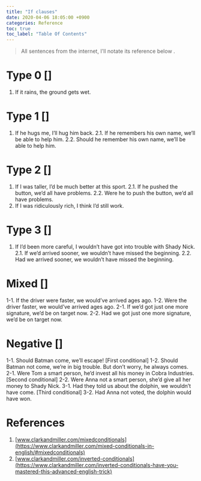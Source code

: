 ```yaml
---
title: "If clauses"
date: 2020-04-06 18:05:00 +0900
categories: Reference
toc: true
toc_label: "Table Of Contents"
---
```


> All sentences from the internet, I'll notate its reference below .

# Type 0 []

1. If it rains, the ground gets wet.


# Type 1 []

1. If he hugs me, I’ll hug him back.
2.1. If he remembers his own name, we’ll be able to help him.
2.2. Should he remember his own name, we’ll be able to help him.


# Type 2 []

1. If I was taller, I’d be much better at this sport.
2.1. If he pushed the button, we’d all have problems.
2.2. Were he to push the button, we’d all have problems.
3. If I was ridiculously rich, I think I’d still work.


# Type 3 []

1. If I’d been more careful, I wouldn’t have got into trouble with Shady Nick.
2.1. If we’d arrived sooner, we wouldn’t have missed the beginning.
2.2. Had we arrived sooner, we wouldn’t have missed the beginning.


# Mixed []

1-1. If the driver were faster, we would’ve arrived ages ago.
1-2. Were the driver faster, we would’ve arrived ages ago. 
2-1. If we’d got just one more signature, we’d be on target now.
2-2. Had we got just one more signature, we’d be on target now.


# Negative []

1-1. Should Batman come, we’ll escape! [First conditional]
1-2. Should Batman not come, we’re in big trouble. But don’t worry, he always comes.
2-1. Were Tom a smart person, he’d invest all his money in Cobra Industries. [Second conditional]
2-2. Were Anna not a smart person, she’d give all her money to Shady Nick.
3-1. Had they told us about the dolphin, we wouldn’t have come. [Third conditional]
3-2. Had Anna not voted, the dolphin would have won.


# References

1. [www.clarkandmiller.com/mixedconditionals](https://www.clarkandmiller.com/mixed-conditionals-in-english/#mixedconditionals)
2. [www.clarkandmiller.com/inverted-conditionals](https://www.clarkandmiller.com/inverted-conditionals-have-you-mastered-this-advanced-english-trick)

